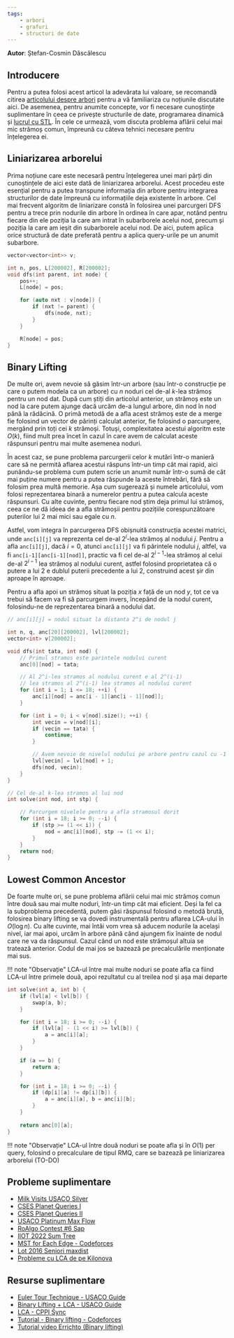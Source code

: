 ```yaml
---
tags:
    - arbori
    - grafuri
    - structuri de date
---
```


**Autor**: Ștefan-Cosmin Dăscălescu

## Introducere

Pentru a putea folosi acest articol la adevărata lui valoare, se recomandă citirea [articolului despre arbori](https://edu.roalgo.ro/mediu/tree-1/) pentru a vă familiariza cu noțiunile discutate aici. De asemenea, pentru anumite concepte, vor fi necesare cunoștințe suplimentare în ceea ce privește structurile de date, programarea dinamică și [lucrul cu STL](https://edu.roalgo.ro/cppintro/stl/). În cele ce urmează, vom discuta problema aflării celui mai mic strămoș comun, împreună cu câteva tehnici necesare pentru înțelegerea ei.

## Liniarizarea arborelui

Prima noțiune care este necesară pentru înțelegerea unei mari părți din cunoștințele de aici este dată de liniarizarea arborelui. Acest procedeu este esențial pentru a putea transpune informația din arbore pentru integrarea structurilor de date împreună cu informațiile deja existente în arbore. Cel mai frecvent algoritm de liniarizare constă în folosirea unei parcurgeri DFS pentru a trece prin nodurile din arbore în ordinea în care apar, notând pentru fiecare din ele poziția la care am intrat în subarborele acelui nod, precum și poziția la care am ieșit din subarborele acelui nod. De aici, putem aplica orice structură de date preferată pentru a aplica query-urile pe un anumit subarbore. 

```cpp
vector<vector<int>> v;

int n, pos, L[200002], R[200002];
void dfs(int parent, int node) {
    pos++;
    L[node] = pos;

    for (auto nxt : v[node]) {
        if (nxt != parent) {
            dfs(node, nxt);
        }
    }

    R[node] = pos;
}
```

## Binary Lifting

De multe ori, avem nevoie să găsim într-un arbore (sau într-o construcție pe care o putem modela ca un arbore) cu $n$ noduri cel de-al $k$-lea strămoș pentru un nod dat. După cum știți din articolul anterior, un strămoș este un nod la care putem ajunge dacă urcăm de-a lungul arbore, din nod în nod până la rădăcină. O primă metodă de a afla acest strămoș este de a merge fie folosind un vector de părinți calculat anterior, fie folosind o parcurgere, mergând prin toți cei $k$ strămoși. Totuși, complexitatea acestui algoritm este $O(k)$, fiind mult prea încet în cazul în care avem de calculat aceste răspunsuri pentru mai multe asemenea noduri. 

În acest caz, se pune problema parcurgerii celor $k$ mutări într-o manieră care să ne permită aflarea acestui răspuns într-un timp cât mai rapid, aici punându-se problema cum putem scrie un anumit număr într-o sumă de cât mai puține numere pentru a putea răspunde la aceste întrebări, fără să folosim prea multă memorie. Așa cum sugerează și numele articolului, vom folosi reprezentarea binară a numerelor pentru a putea calcula aceste răspunsuri. Cu alte cuvinte, pentru fiecare nod știm deja primul lui strămoș, ceea ce ne dă ideea de a afla strămoșii pentru pozițiile corespunzătoare puterilor lui $2$ mai mici sau egale cu $n$. 

Astfel, vom integra în parcurgerea DFS obișnuită construcția acestei matrici, unde `anc[i][j]` va reprezenta cel de-al $2^i$-lea strămoș al nodului $j$. Pentru a afla `anc[i][j]`, dacă $i = 0$, atunci `anc[i][j]` va fi părintele nodului $j$, altfel, va fi `anc[i-1][anc[i-1][nod]]`, practic va fi cel de-al $2^{i-1}$-lea strămoș al celui de-al $2^{i-1}$ lea strămoș al nodului curent, astfel folosind proprietatea că o putere a lui $2$ e dublul puterii precedente a lui $2$, construind acest șir din aproape în aproape. 

Pentru a afla apoi un strămoș situat la poziția $x$ față de un nod $y$, tot ce va trebui să facem va fi să parcurgem invers, începând de la nodul curent, folosindu-ne de reprezentarea binară a nodului dat. 

```cpp
// anc[i][j] = nodul situat la distanta 2^i de nodul j

int n, q, anc[20][200002], lvl[200002];
vector<int> v[200002];

void dfs(int tata, int nod) {
    // Primul stramos este parintele nodului curent
    anc[0][nod] = tata;

    // Al 2^i-lea stramos al nodului curent e al 2^(i-1)
    // lea stramos al 2^(i-1) lea stramos al nodului curent
    for (int i = 1; i <= 18; ++i) {
        anc[i][nod] = anc[i - 1][anc[i - 1][nod]];
    }

    for (int i = 0; i < v[nod].size(); ++i) {
        int vecin = v[nod][i];
        if (vecin == tata) {
            continue;
        }

        // Avem nevoie de nivelul nodului pe arbore pentru cazul cu -1
        lvl[vecin] = lvl[nod] + 1;
        dfs(nod, vecin);
    }
}

// Cel de-al k-lea stramos al lui nod
int solve(int nod, int stp) {

    // Parcurgem nivelele pentru a afla stramosul dorit
    for (int i = 18; i >= 0; --i) {
        if (stp >= (1 << i)) {
            nod = anc[i][nod], stp -= (1 << i);
        }
    }
    return nod;
}
```

## Lowest Common Ancestor

De foarte multe ori, se pune problema aflării celui mai mic strămoș comun între două sau mai multe noduri, într-un timp cât mai eficient. Deși la fel ca la subproblema precedentă, putem găsi răspunsul folosind o metodă brută, folosirea binary lifting se va dovedi instrumentală pentru aflarea LCA-ului în $O(\log n)$. Cu alte cuvinte, mai întâi vom vrea să aducem nodurile la același nivel, iar mai apoi, urcăm în arbore până când ajungem fix înainte de nodul care ne va da răspunsul. Cazul când un nod este strămoșul altuia se tratează anterior. Codul de mai jos se bazează pe precalculările menționate mai sus.

!!! note "Observație"
    LCA-ul între mai multe noduri se poate afla ca fiind LCA-ul între primele două, apoi rezultatul cu al treilea nod și așa mai departe

```cpp
int solve(int a, int b) {
    if (lvl[a] < lvl[b]) {
        swap(a, b);
    }

    for (int i = 18; i >= 0; --i) {
        if (lvl[a] - (1 << i) >= lvl[b]) {
            a = anc[i][a];
        }
    }

    if (a == b) {
        return a;
    }

    for (int i = 18; i >= 0; --i) {
        if (dp[i][a] != dp[i][b]) {
            a = anc[i][a], b = anc[i][b];
        }
    }
    
    return anc[0][a];
}
```

!!! note "Observație"
    LCA-ul între două noduri se poate afla și în $O(1)$ per query, folosind o precalculare de tipul RMQ, care se bazează pe liniarizarea arborelui (TO-DO)

## Probleme suplimentare

* [Milk Visits USACO Silver](http://www.usaco.org/index.php?page=viewproblem2&cpid=968)
* [CSES Planet Queries I](https://cses.fi/problemset/task/1750)
* [CSES Planet Queries II](https://cses.fi/problemset/task/1160)
* [USACO Platinum Max Flow](http://www.usaco.org/index.php?page=viewproblem2&cpid=576)
* [RoAlgo Contest #6 Sap](https://kilonova.ro/problems/1802)
* [IIOT 2022 Sum Tree](https://kilonova.ro/problems/305)
* [MST for Each Edge - Codeforces](https://codeforces.com/contest/609/problem/E)
* [Lot 2016 Seniori maxdist](https://kilonova.ro/problems/1918)
* [Probleme cu LCA de pe Kilonova](https://kilonova.ro/tags/285)

## Resurse suplimentare

* [Euler Tour Technique - USACO Guide](https://usaco.guide/gold/tree-euler)
* [Binary Lifting + LCA - USACO Guide](https://usaco.guide/plat/binary-jump?lang=cpp)
* [LCA - CPPI Sync](https://iordachebogdan.github.io/cppi/lca_nivel_avansat.html)
* [Tutorial - Binary lifting - Codeforces](https://codeforces.com/blog/entry/100826)
* [Tutorial video Errichto (Binary lifting)](https://www.youtube.com/watch?v=oib-XsjFa-M)
